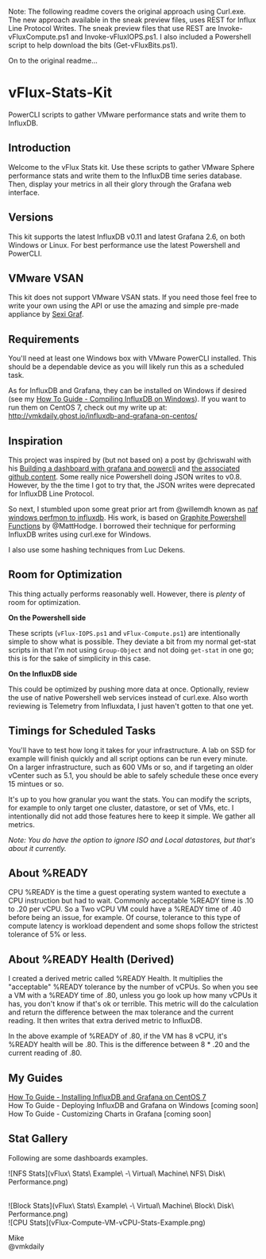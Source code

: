 Note:  The following readme covers the original approach using Curl.exe.  The new approach available in the sneak preview files, uses REST for Influx Line Protocol Writes.  The sneak preview files that use REST are Invoke-vFluxCompute.ps1 and Invoke-vFluxIOPS.ps1.  I also included a Powershell script to help download the bits (Get-vFluxBits.ps1).

On to the original readme...

# vFlux-Stats-Kit
PowerCLI scripts to gather VMware performance stats and write them to InfluxDB.

## Introduction
Welcome to the vFlux Stats kit.  Use these scripts to gather VMware Sphere performance stats and write them to the InfluxDB time series database.  Then, display your metrics in all their glory through the Grafana web interface.

## Versions
This kit supports the latest InfluxDB v0.11 and latest Grafana 2.6, on both Windows or Linux.  For best performance use the latest Powershell and PowerCLI.

## VMware VSAN
This kit does not support VMware VSAN stats.  If you need those feel free to write your own using the API or use the amazing and simple pre-made appliance by [Sexi Graf](http://www.sexigraf.fr/).

## Requirements
You'll need at least one Windows box with VMware PowerCLI installed.  This should be a dependable device as you will likely run this as a scheduled task.<br>

As for InfluxDB and Grafana, they can be installed on Windows if desired (see my [How To Guide - Compiling InfluxDB on Windows](http://www.vmkdaily.com/posts/how-to-guide-compiling-influxdb-on-windows)).  If you want to run them on CentOS 7, check out my write up at:
http://vmkdaily.ghost.io/influxdb-and-grafana-on-centos/

## Inspiration
This project was inspired by (but not based on) a post by @chriswahl with his [Building a dashboard with grafana and powercli](http://wahlnetwork.com/2015/04/29/building-a-dashboard-with-grafana-influxdb-and-powercli/) and [the associated github content](https://github.com/WahlNetwork/grafana-vsphere-lab).  Some really nice Powershell doing JSON writes to v0.8.  However, by the the time I got to try that, the JSON writes were deprecated for InfluxDB Line Protocol.

So next, I stumbled upon some great prior art from @willemdh known as [naf windows perfmon to influxdb](https://github.com/willemdh/naf_windows_perfmon_to_influxdb/blob/master/naf_windows_perfmon_to_influxdb.ps1). His work, is based on [Graphite Powershell Functions](https://github.com/MattHodge/Graphite-PowerShell-Functions) by @MattHodge.  I borrowed their technique for performing InfluxDB writes using curl.exe for Windows.

I also use some hashing techniques from Luc Dekens.

## Room for Optimization
This thing actually performs reasonably well.  However, there is _plenty_ of room for optimization.  

**On the Powershell side**

These scripts (`vFlux-IOPS.ps1` and `vFlux-Compute.ps1`) are intentionally simple to show what is possible.  They deviate a bit from my normal get-stat scripts in that I'm not using `Group-Object` and not doing `get-stat` in one go; this is for the sake of simplicity in this case.  

**On the InfluxDB side**  

This could be optimized by pushing more data at once.  Optionally, review the use of native Powershell web services instead of curl.exe.  Also worth reviewing is Telemetry from Influxdata, I just haven't gotten to that one yet.

## Timings for Scheduled Tasks
You'll have to test how long it takes for your infrastructure.  A lab on SSD for example will finish quickly and all script options can be run every minute.  On a larger infrastructure, such as 600 VMs or so, and if targeting an older vCenter such as 5.1, you should be able to safely schedule these once every 15 mintues or so.

It's up to you how granular you want the stats.  You can modify the scripts, for example to only target one cluster, datastore, or set of VMs, etc.  I intentionally did not add those features here to keep it simple.  We gather all metrics.

*Note:  You do have the option to ignore ISO and Local datastores, but that's about it currently.*

## About %READY
CPU %READY is the time a guest operating system wanted to exectute a CPU instruction but had to wait.  Commonly acceptable %READY time is .10 to .20 per vCPU.  So a Two vCPU VM could have a %READY time of .40 before being an issue, for example.  Of course, tolerance to this type of compute latency is workload dependent and some shops follow the strictest tolerance of 5% or less.

## About %READY Health (Derived)
I created a derived metric called %READY Health.  It multiplies the "acceptable" %READY tolerance by the number of vCPUs.  So when you see a VM with a %READY time of .80, unless you go look up how many vCPUs it has, you don't know if that's ok or terrible.  This metric will do the calculation and return the difference between the max tolerance and the current reading.  It then writes that extra derived metric to InfluxDB.

In the above example of %READY of .80, if the VM has 8 vCPU, it's %READY health will be .80.  This is the difference between 8 * .20 and the current reading of .80.

## My Guides
[How To Guide - Installing InfluxDB and Grafana on CentOS 7](http://vmkdaily.ghost.io/influxdb-and-grafana-on-centos/)<br>
How To Guide - Deploying InfluxDB and Grafana on Windows [coming soon]<br>
How To Guide - Customizing Charts in Grafana [coming soon]<br>

## Stat Gallery
Following are some dashboards examples.
<br>

![NFS Stats](vFlux\ Stats\ Example\ -\ Virtual\ Machine\ NFS\ Disk\ Performance.png)

<br>
![Block Stats](vFlux\ Stats\ Example\ -\ Virtual\ Machine\ Block\ Disk\ Performance.png)

<br>
![CPU Stats](vFlux-Compute-VM-vCPU-Stats-Example.png)

<br>

Mike<br>
@vmkdaily
